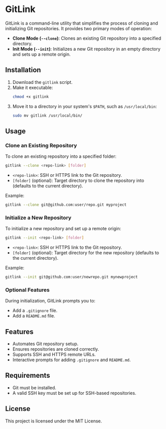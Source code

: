 # GitLink

GitLink is a command-line utility that simplifies the process of cloning and initializing Git repositories. It provides two primary modes of operation:

- **Clone Mode (`--clone`)**: Clones an existing Git repository into a specified directory.
- **Init Mode (`--init`)**: Initializes a new Git repository in an empty directory and sets up a remote origin.

## Installation

1. Download the `gitlink` script.
2. Make it executable:
   ```bash
   chmod +x gitlink
   ```
3. Move it to a directory in your system's `$PATH`, such as `/usr/local/bin`:
   ```bash
   sudo mv gitlink /usr/local/bin/
   ```

## Usage

### Clone an Existing Repository

To clone an existing repository into a specified folder:
```bash
gitlink --clone <repo-link> [folder]
```

- `<repo-link>`: SSH or HTTPS link to the Git repository.
- `[folder]` (optional): Target directory to clone the repository into (defaults to the current directory).

Example:
```bash
gitlink --clone git@github.com:user/repo.git myproject
```

### Initialize a New Repository

To initialize a new repository and set up a remote origin:
```bash
gitlink --init <repo-link> [folder]
```

- `<repo-link>`: SSH or HTTPS link to the Git repository.
- `[folder]` (optional): Target directory for the new repository (defaults to the current directory).

Example:
```bash
gitlink --init git@github.com:user/newrepo.git mynewproject
```

### Optional Features

During initialization, GitLink prompts you to:
- Add a `.gitignore` file.
- Add a `README.md` file.

## Features
- Automates Git repository setup.
- Ensures repositories are cloned correctly.
- Supports SSH and HTTPS remote URLs.
- Interactive prompts for adding `.gitignore` and `README.md`.

## Requirements
- Git must be installed.
- A valid SSH key must be set up for SSH-based repositories.

## License
This project is licensed under the MIT License.

